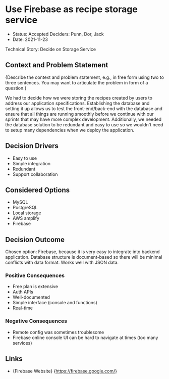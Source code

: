 # Use Firebase as recipe storage service

- Status: Accepted
  Deciders: Punn, Dor, Jack
- Date: 2021-11-23

Technical Story: Decide on Storage Service

## Context and Problem Statement

{Describe the context and problem statement, e.g., in free form using two to three sentences. You may want to articulate the problem in form of a question.}

We had to decide how we were storing the recipes created by users to address our application specifications. Establishing the database and setting it up allows us to test the front-end/back-end with the database and ensure that all things are running smoothly before we continue with our sprints that may have more complex development. Additionally, we needed the database solution to be redundant and easy to use so we wouldn't need to setup many dependencies when we deploy the application.

## Decision Drivers

- Easy to use
- Simple integration
- Redundant
- Support collaboration

## Considered Options

- MySQL
- PostgreSQL
- Local storage
- AWS amplify
- Firebase

## Decision Outcome

Chosen option: Firebase, because it is very easy to integrate into backend application. Database structure is document-based so there will be minimal conflicts with data format. Works well with JSON data.

### Positive Consequences

- Free plan is extensive
- Auth APIs
- Well-documented
- Simple interface (console and functions)
- Real-time

### Negative Consequences

- Remote config was sometimes troublesome
- Firebase online console UI can be hard to navigate at times (too many services)

## Links

- {Firebase Website} {https://firebase.google.com/}

